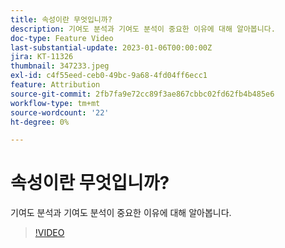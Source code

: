 ```yaml
---
title: 속성이란 무엇입니까?
description: 기여도 분석과 기여도 분석이 중요한 이유에 대해 알아봅니다.
doc-type: Feature Video
last-substantial-update: 2023-01-06T00:00:00Z
jira: KT-11326
thumbnail: 347233.jpeg
exl-id: c4f55eed-ceb0-49bc-9a68-4fd04ff6ecc1
feature: Attribution
source-git-commit: 2fb7fa9e72cc89f3ae867cbbc02fd62fb4b485e6
workflow-type: tm+mt
source-wordcount: '22'
ht-degree: 0%

---
```


# 속성이란 무엇입니까?

기여도 분석과 기여도 분석이 중요한 이유에 대해 알아봅니다.

>[!VIDEO](https://video.tv.adobe.com/v/347233/?quality=12&learn=on)
